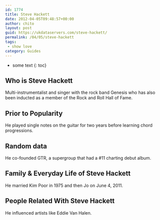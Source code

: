 ```yaml
---
id: 1774
title: Steve Hackett
date: 2012-04-05T09:48:57+00:00
author: chito
layout: post
guid: https://ukdataservers.com/steve-hackett/
permalink: /04/05/steve-hackett
tags:
 - show love
category: Guides
---
```


* some text
{: toc}
          
          
## Who is  Steve Hackett
                  
                  
                  
Multi-instrumentalist and singer with the rock band Genesis who has also been inducted as a member of the Rock and Roll Hall of Fame.
                  
                
                
                
## Prior to Popularity 
                  
                  
                  
He played single notes on the guitar for two years before learning chord progressions.
                  
                
                
                
## Random data 
                  
                  
                  
He co-founded GTR, a supergroup that had a #11 charting debut album.
                  
                
                
                
## Family & Everyday Life of Steve Hackett
                  
                  
                  
He married Kim Poor in 1975 and then Jo on June 4, 2011.
                  
                
                
                
## People Related With  Steve Hackett
                  
                  
                  
He influenced artists like Eddie Van Halen.
                  
                
              
            
          
          
          
    
    
  
